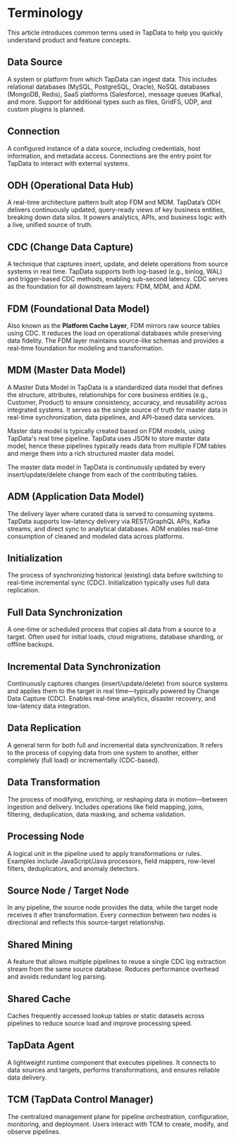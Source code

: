# Terminology

This article introduces common terms used in TapData to help you quickly understand product and feature concepts.

## Data Source

A system or platform from which TapData can ingest data. This includes relational databases (MySQL, PostgreSQL, Oracle), NoSQL databases (MongoDB, Redis), SaaS platforms (Salesforce), message queues (Kafka), and more. Support for additional types such as files, GridFS, UDP, and custom plugins is planned.

## Connection

A configured instance of a data source, including credentials, host information, and metadata access. Connections are the entry point for TapData to interact with external systems.

## ODH (Operational Data Hub)

A real-time architecture pattern built atop FDM and MDM. TapData’s ODH delivers continuously updated, query-ready views of key business entities, breaking down data silos. It powers analytics, APIs, and business logic with a live, unified source of truth.

## CDC (Change Data Capture)

A technique that captures insert, update, and delete operations from source systems in real time. TapData supports both log-based (e.g., binlog, WAL) and trigger-based CDC methods, enabling sub-second latency. CDC serves as the foundation for all downstream layers: FDM, MDM, and ADM.

## FDM (Foundational Data Model)

Also known as the **Platform Cache Layer**, FDM mirrors raw source tables using CDC. It reduces the load on operational databases while preserving data fidelity. The FDM layer maintains source-like schemas and provides a real-time foundation for modeling and transformation.

## MDM (Master Data Model)

A Master Data Model in TapData is a standardized data model that defines the structure, attributes, relationships for core business entities (e.g., Customer, Product) to ensure consistency, accuracy, and reusability across integrated systems. It serves as the single source of truth for master data in real-time synchronization, data pipelines, and API-based data services.

Master data model is typically created based on FDM models, using TapData's real time pipeline. TapData uses JSON to store master data model, hence these pipelines typically reads data from multiple FDM tables and merge them into a rich structured master data model.

The master data model in TapData is continuously updated by every insert/update/delete change from each of the contributing tables.

## ADM (Application Data Model)

The delivery layer where curated data is served to consuming systems. TapData supports low-latency delivery via REST/GraphQL APIs, Kafka streams, and direct sync to analytical databases. ADM enables real-time consumption of cleaned and modeled data across platforms.

## Initialization

The process of synchronizing historical (existing) data before switching to real-time incremental sync (CDC). Initialization typically uses full data replication.

## Full Data Synchronization

A one-time or scheduled process that copies all data from a source to a target. Often used for initial loads, cloud migrations, database sharding, or offline backups.

## Incremental Data Synchronization 

Continuously captures changes (insert/update/delete) from source systems and applies them to the target in real time—typically powered by Change Data Capture (CDC). Enables real-time analytics, disaster recovery, and low-latency data integration.

## Data Replication

A general term for both full and incremental data synchronization. It refers to the process of copying data from one system to another, either completely (full load) or incrementally (CDC-based).

## Data Transformation

The process of modifying, enriching, or reshaping data in motion—between ingestion and delivery. Includes operations like field mapping, joins, filtering, deduplication, data masking, and schema validation.

## Processing Node

A logical unit in the pipeline used to apply transformations or rules. Examples include JavaScript/Java processors, field mappers, row-level filters, deduplicators, and anomaly detectors.

## Source Node / Target Node

In any pipeline, the source node provides the data, while the target node receives it after transformation. Every connection between two nodes is directional and reflects this source-target relationship.

## Shared Mining

A feature that allows multiple pipelines to reuse a single CDC log extraction stream from the same source database. Reduces performance overhead and avoids redundant log parsing.

## Shared Cache

Caches frequently accessed lookup tables or static datasets across pipelines to reduce source load and improve processing speed.

## TapData Agent

A lightweight runtime component that executes pipelines. It connects to data sources and targets, performs transformations, and ensures reliable data delivery.

## TCM (TapData Control Manager)

The centralized management plane for pipeline orchestration, configuration, monitoring, and deployment. Users interact with TCM to create, modify, and observe pipelines.